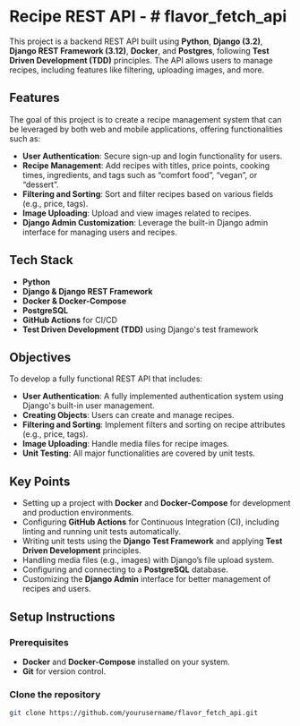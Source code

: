 # Recipe REST API - # flavor_fetch_api

This project is a backend REST API built using **Python**, **Django (3.2)**, **Django REST Framework (3.12)**, **Docker**, and **Postgres**, following **Test Driven Development (TDD)** principles. The API allows users to manage recipes, including features like filtering, uploading images, and more.

## Features

The goal of this project is to create a recipe management system that can be leveraged by both web and mobile applications, offering functionalities such as:

- **User Authentication**: Secure sign-up and login functionality for users.
- **Recipe Management**: Add recipes with titles, price points, cooking times, ingredients, and tags such as “comfort food”, “vegan”, or “dessert”.
- **Filtering and Sorting**: Sort and filter recipes based on various fields (e.g., price, tags).
- **Image Uploading**: Upload and view images related to recipes.
- **Django Admin Customization**: Leverage the built-in Django admin interface for managing users and recipes.

## Tech Stack

- **Python**
- **Django & Django REST Framework**
- **Docker & Docker-Compose**
- **PostgreSQL**
- **GitHub Actions** for CI/CD
- **Test Driven Development (TDD)** using Django's test framework

## Objectives

To develop a fully functional REST API that includes:

- **User Authentication**: A fully implemented authentication system using Django's built-in user management.
- **Creating Objects**: Users can create and manage recipes.
- **Filtering and Sorting**: Implement filters and sorting on recipe attributes (e.g., price, tags).
- **Image Uploading**: Handle media files for recipe images.
- **Unit Testing**: All major functionalities are covered by unit tests.

## Key Points

- Setting up a project with **Docker** and **Docker-Compose** for development and production environments.
- Configuring **GitHub Actions** for Continuous Integration (CI), including linting and running unit tests automatically.
- Writing unit tests using the **Django Test Framework** and applying **Test Driven Development** principles.
- Handling media files (e.g., images) with Django’s file upload system.
- Configuring and connecting to a **PostgreSQL** database.
- Customizing the **Django Admin** interface for better management of recipes and users.

## Setup Instructions

### Prerequisites

- **Docker** and **Docker-Compose** installed on your system.
- **Git** for version control.

### Clone the repository

```bash
git clone https://github.com/yourusername/flavor_fetch_api.git
```
